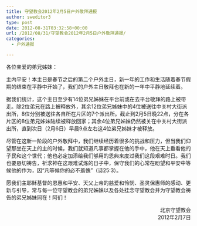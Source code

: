 ```yaml
---
title: 守望教会2012年2月5日户外敬拜通报
author: sweditor3
type: post
date: 2012-08-31T03:32:58+00:00
url: /2012/08/31/守望教会2012年2月5日户外敬拜通报/
categories:
  - 户外通报

---
```

各位亲爱的弟兄姊妹：

主内平安！本主日是春节之后的第二个户外主日，新一年的工作和生活随着春节假期的结束在平静中开始了，我们的户外主日敬拜也在新的一年中平静地延续着。

据我们统计，这个主日至少有14位弟兄姊妹在平台前或在去平台敬拜的路上被带走。除2位弟兄在路上被释放外，其余12位弟兄姊妹中的4位被送往中关村大街派出所，8位分别被送往各自所在片区的7个派出所。截止到2月5日晚22点，分在各片区的8位弟兄姊妹陆续被释放回家；其余4位弟兄姊妹仍然被关在中关村大街派出所，直到次日（2月6日）早晨9点左右这4位弟兄姊妹才被释放。

尽管在这新一阶段的户外敬拜中，我们继续经历着很多的挑战和压力，但当我们仰望那坐在天上的主的时候，我们就知道凡事都掌握在他的手中，他在天上垂看他的子民和这个世代；他也必定加添给我们够用的恩典来度过我们这段艰难时日。我们也要恳切祷告，祈求神在这艰难试炼的日子中，保守我们的心常在盼望和平安中等候他的作为，因“凡等候你的必不羞愧”（诗25:3）。

愿我们主耶稣基督的恩惠和平安、天父上帝的慈爱和怜悯、圣灵保惠师的感动、更新与引导，常与每一位守望教会的弟兄姊妹以及各处挂念守望教会并为守望教会祷告的弟兄姊妹同在！阿们！

<p style="text-align: right;">
                            北京守望教会<br /> 2012年2月7日
</p>
